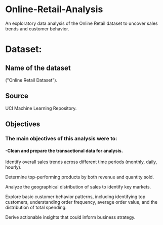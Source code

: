 # Online-Retail-Analysis
An exploratory data analysis of the Online Retail dataset to uncover sales trends and customer behavior.
# Dataset:
## Name of the dataset
("Online Retail Dataset").
## Source
UCI Machine Learning Repository.
## Objectives
### The main objectives of this analysis were to:

#### -Clean and prepare the transactional data for analysis.

Identify overall sales trends across different time periods (monthly, daily, hourly).

Determine top-performing products by both revenue and quantity sold.

Analyze the geographical distribution of sales to identify key markets.

Explore basic customer behavior patterns, including identifying top customers, understanding order frequency, average order value, and the distribution of total spending.

Derive actionable insights that could inform business strategy.
